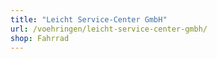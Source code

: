 ```yaml
---
title: "Leicht Service-Center GmbH"
url: /voehringen/leicht-service-center-gmbh/
shop: Fahrrad
---
```

